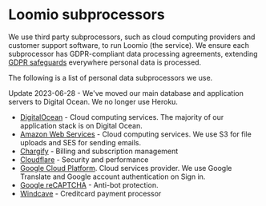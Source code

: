 # Loomio subprocessors

We use third party subprocessors, such as cloud computing providers and customer support software, to run Loomio (the service). We ensure each subprocessor has GDPR-compliant data processing agreements, extending [GDPR safeguards](../regulations/index.md) everywhere personal data is processed.

The following is a list of personal data subprocessors we use.

Update 2023-06-28 - We've moved our main database and application servers to Digital Ocean. We no longer use Heroku.

- [DigitalOcean](https://www.digitalocean.com/security/gdpr/) - Cloud computing services. The majority of our application stack is on Digital Ocean.
- [Amazon Web Services](https://aws.amazon.com/compliance/gdpr-center/) - Cloud computing services. We use S3 for file uploads and SES for sending emails.
- [Chargify](https://help.chargify.com/my-account/gdpr.html) - Billing and subscription management
- [Cloudflare](https://www.cloudflare.com/gdpr/introduction/) - Security and performance
- [Google Cloud Platform](https://cloud.google.com/security/gdpr/resource-center/). Cloud services provider. We use Google Translate and Google account authentication on Sign in.
- [Google reCAPTCHA](https://developers.google.com/recaptcha/) - Anti-bot protection.
- [Windcave](https://sec.windcave.com/pxmi3/privacy-policy) - Creditcard payment processor
